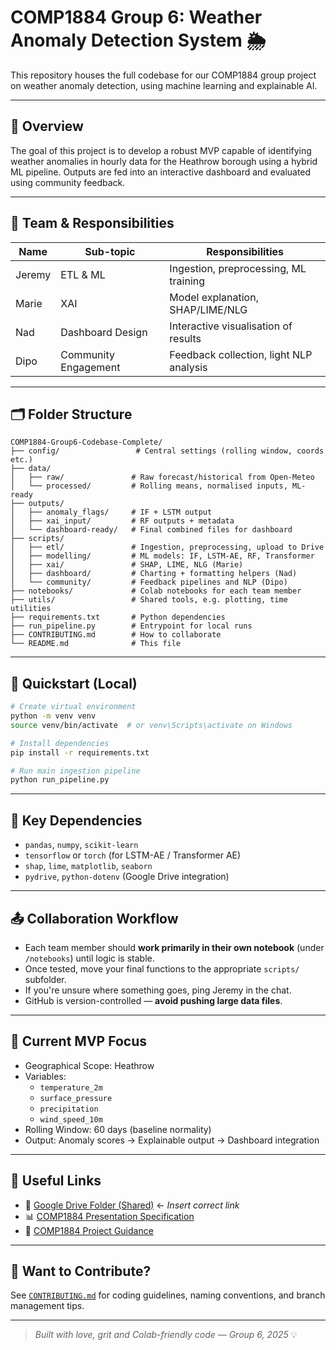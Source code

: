 # COMP1884 Group 6: Weather Anomaly Detection System 🌦️

This repository houses the full codebase for our COMP1884 group project on weather anomaly detection, using machine learning and explainable AI.

---

## 📌 Overview

The goal of this project is to develop a robust MVP capable of identifying weather anomalies in hourly data for the Heathrow borough using a hybrid ML pipeline. Outputs are fed into an interactive dashboard and evaluated using community feedback.

---

## 👥 Team & Responsibilities

| Name        | Sub-topic               | Responsibilities                         |
|-------------|-------------------------|------------------------------------------|
| Jeremy      | ETL & ML                | Ingestion, preprocessing, ML training    |
| Marie       | XAI                     | Model explanation, SHAP/LIME/NLG         |
| Nad         | Dashboard Design        | Interactive visualisation of results     |
| Dipo        | Community Engagement    | Feedback collection, light NLP analysis  |

---

## 🗂️ Folder Structure

```
COMP1884-Group6-Codebase-Complete/
├── config/                 # Central settings (rolling window, coords etc.)
├── data/
│   ├── raw/               # Raw forecast/historical from Open-Meteo
│   └── processed/         # Rolling means, normalised inputs, ML-ready
├── outputs/
│   ├── anomaly_flags/     # IF + LSTM output
│   ├── xai_input/         # RF outputs + metadata
│   └── dashboard-ready/   # Final combined files for dashboard
├── scripts/
│   ├── etl/               # Ingestion, preprocessing, upload to Drive
│   ├── modelling/         # ML models: IF, LSTM-AE, RF, Transformer
│   ├── xai/               # SHAP, LIME, NLG (Marie)
│   ├── dashboard/         # Charting + formatting helpers (Nad)
│   └── community/         # Feedback pipelines and NLP (Dipo)
├── notebooks/             # Colab notebooks for each team member
├── utils/                 # Shared tools, e.g. plotting, time utilities
├── requirements.txt       # Python dependencies
├── run_pipeline.py        # Entrypoint for local runs
├── CONTRIBUTING.md        # How to collaborate
└── README.md              # This file
```

---

## 🚀 Quickstart (Local)

```bash
# Create virtual environment
python -m venv venv
source venv/bin/activate  # or venv\Scripts\activate on Windows

# Install dependencies
pip install -r requirements.txt

# Run main ingestion pipeline
python run_pipeline.py
```

---

## 📄 Key Dependencies

- `pandas`, `numpy`, `scikit-learn`
- `tensorflow` or `torch` (for LSTM-AE / Transformer AE)
- `shap`, `lime`, `matplotlib`, `seaborn`
- `pydrive`, `python-dotenv` (Google Drive integration)

---

## 📤 Collaboration Workflow

- Each team member should **work primarily in their own notebook** (under `/notebooks`) until logic is stable.
- Once tested, move your final functions to the appropriate `scripts/` subfolder.
- If you're unsure where something goes, ping Jeremy in the chat.
- GitHub is version-controlled — **avoid pushing large data files**.

---

## 📍 Current MVP Focus

- Geographical Scope: Heathrow
- Variables:  
  - `temperature_2m`  
  - `surface_pressure`  
  - `precipitation`  
  - `wind_speed_10m`
- Rolling Window: 60 days (baseline normality)
- Output: Anomaly scores → Explainable output → Dashboard integration

---

## 🔗 Useful Links

- 📁 [Google Drive Folder (Shared)](https://drive.google.com) ← *Insert correct link*
- 📊 [COMP1884 Presentation Specification](../path/to/COMP1884_Presentation_specifications_2024-25.pdf)
- 🧠 [COMP1884 Project Guidance](../path/to/Group-individual-project-guidance_2024-25.pdf)

---

## 🧠 Want to Contribute?

See [`CONTRIBUTING.md`](CONTRIBUTING.md) for coding guidelines, naming conventions, and branch management tips.

---

> *Built with love, grit and Colab-friendly code — Group 6, 2025* 💡
